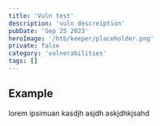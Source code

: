 ```yaml
---
title: 'Vuln test'
description: 'vuln descreiption'
pubDate: 'Sep 25 2023'
heroImage: '/htb/keeper/placeholder.png'
private: false
category: 'vulnerabilities'
tags: []
---
```


## Example
lorem ipsimuan kasdjh asjdh askjdhkjsahd
